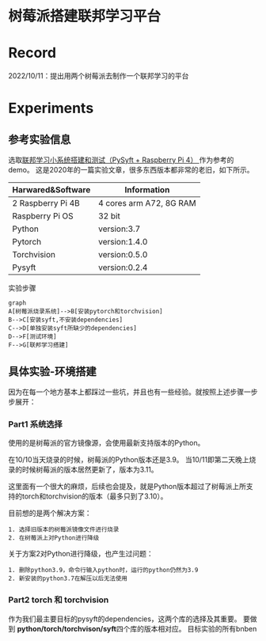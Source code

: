# 树莓派搭建联邦学习平台

# Record
2022/10/11：提出用两个树莓派去制作一个联邦学习的平台

# Experiments

## 参考实验信息
选取[联邦学习小系统搭建和测试（PySyft + Raspberry Pi 4） ](https://zhuanlan.zhihu.com/p/181733116)作为参考的demo。
这是2020年的一篇实验文章，很多东西版本都非常的老旧，如下所示。

|Harwared&Software|Information |
|--|--|
|2 Raspberry Pi 4B|4 cores arm A72, 8G RAM  |
|Raspberry Pi OS  | 32 bit |
| Python | version:3.7 |
| Pytorch | version:1.4.0 |
| Torchvision | version:0.5.0 |
|Pysyft | version:0.2.4|

实验步骤

```mermaid
graph
A[树莓派烧录系统]-->B[安装pytorch和torchvision]
B-->C[安装syft,不安装dependencies]
C-->D[单独安装syft所缺少的dependencies]
D-->F[测试环境]
F-->G[联邦学习搭建]
```


## 具体实验-环境搭建

因为在每一个地方基本上都踩过一些坑，并且也有一些经验。就按照上述步骤一步步展开：

###  Part1 系统选择
使用的是树莓派的官方镜像源，会使用最新支持版本的Python。

在10/10当天烧录的时候，树莓派的Python版本还是3.9。
当10/11即第二天晚上烧录的时候树莓派的版本居然更新了，版本为3.11。

这里面有一个很大的麻烦，后续也会提及，就是Python版本超过了树莓派上所支持的torch和torchvision的版本（最多只到了3.10）。

目前想的是两个解决方案：

	1. 选择旧版本的树莓派镜像文件进行烧录
	2. 在树莓派上对Python进行降级

关于方案2对Python进行降级，也产生过问题：

	1. 删除python3.9，命令行输入python时，运行的python仍然为3.9
	2. 新安装的python3.7在解压以后无法使用

### Part2 torch 和 torchvision

作为我们最主要目标的pysyft的dependencies，这两个库的选择及其重要。
要做到 **python/torch/torchvison/syft**四个库的版本相对应。
目标实验的所有bnben

<!--stackedit_data:
eyJoaXN0b3J5IjpbLTMzMjExNDUzMCwxNzI2NjcwNzQwXX0=
-->